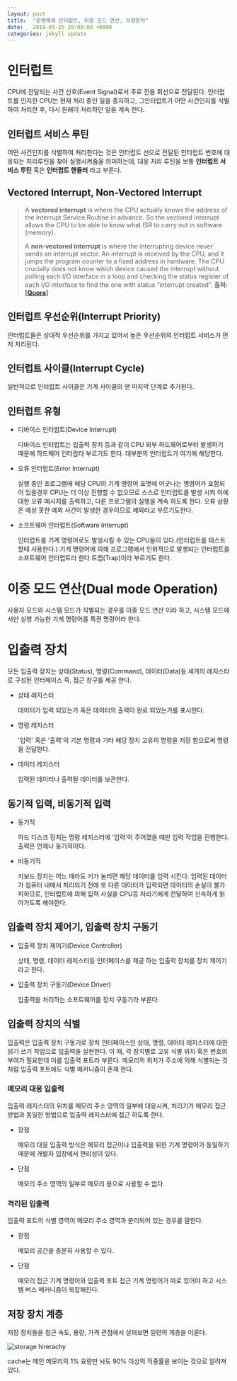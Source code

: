 ```yaml
---
layout: post
title:  "운영체제 인터럽트, 이중 모드 연산, 저장장치"
date:   2018-03-25 20:08:00 +0900
categories: jekyll update
---
```

# 인터럽트
CPU에 전달되는 사건 신호(Event Signal)로서 주로 전용 회선으로 전달된다. 인터럽트를 인지한 CPU는 현재 처리 중인 일을 중지하고, 그인터럽트가 어떤 사건인지를 식별하여 처리한 후, 다시 원래이 처리하던 일을 계속 한다.

## 인터럽트 서비스 루틴
어떤 사건인지를 식별하여 처리한다는 것은 인터럽트 선으로 전달된 인터럽트 번호에 대응되는 처리루틴을 찾아 실행시켜줌을 의미하는데, 대응 처리 루틴을 보통 **인터럽트 서비스 루틴** 혹은 **인터럽트 핸들러** 라고 부른다.

## Vectored Interrupt, Non-Vectored Interrupt

>A **vectored interrupt** is where the CPU actually knows the address of the Interrupt Service Routine in advance. So the vectored interrupt allows the CPU to be able to know what ISR to carry out in software (memory).
>
>A **non-vectored interrupt** is where the interrupting device never sends an interrupt vector. An interrupt is received by the CPU, and it jumps the program counter to a fixed address in hardware. The CPU crucially does not know which device caused the interrupt without polling each I/O interface in a loop and checking the status register of each I/O interface to find the one with status “interrupt created”. __출처: [<a href="https://www.quora.com/What-is-the-difference-between-a-vectored-and-a-non-vectored-interrupt" target="_blank">Quora</a>]__


## 인터럽트 우선순위(Interrupt Priority)
인터럽트들은 상대적 우선순위를 가지고 있어서 높은 우선순위의 인터럽트 서비스가 먼저 처리된다.

## 인터럽트 사이클(Interrupt Cycle)
일반적으로 인터럽트 사이클은 기계 사이클의 맨 마지막 단계로 추가된다.

## 인터럽트 유형

* 디바이스 인터럽트(Device Interrupt)

  디바이스 인터럽트는 입출력 장치 등과 같이 CPU 외부 하드웨어로부터 발생하기 때문에 하드웨어 인터랍타 부르기도 한다. 대부분의 인터럽트가 여기에 해당한다.

* 오류 인터럽트(Error Interrupt)

  실행 중인 프로그램에 해당 CPU의 기계 명령어 포맷에 어긋나는 명령어가 포함되어 있을경우 CPU는 더 이상 진행할 수 없으므로 스스로 인터럽트를 발생 시켜 이에대한 오류 메시지를 출력하고, 다른 프로그램의 실행을 계속 하도록 한다. 오류 상황은 예상 못한 예외 사건이 발생한 경우이므로 예외라고 부르기도한다.

* 소프트웨어 인터럽트(Software Interrupt)

  인터럽트를 기계 명령어로도 발생시킬 수 있는 CPU들이 있다.(인터럽트를 테스트할때 사용한다.) 기계 명령어에 의해 프로그램에서 인위적으로 발생되는 인터럽트를 소프트웨어 인터럽트라 한다.트랩(Trap)이라 부르기도 한다.

# 이중 모드 연산(Dual mode Operation)

사용자 모드와 시스템 모드가 식별되는 경우를 이중 모드 연산 이라 하고, 시스템 모드에서만 실행 가능한 기계 명령어를 특권 명령어라 한다.

# 입출력 장치

모든 입출력 장치는 상태(Status), 명령(Command), 데이터(Data)등 세개의 레지스터로 구성된 인터페이스 즉, 접근 창구를 제공 한다.

* 상태 레지스터

  데이터가 입력 되있는가 혹은 데이터의 출력이 완료 되었는가를 표시한다.

* 명령 레지스터

  '입력' 혹은 '출력'의 기본 명령과 기타 해당 장치 고유의 명령을 저장 함으로써 명령을 전달한다.

* 데이터 레지스터

  입력된 데이터나 출력될 데이터를 보관한다.

## 동기적 입력, 비동기적 입력

* 동기적

  하드 디스크 장치는 명령 레지스터에 '입력'이 주어졌을 때만 입력 작업을 진행한다. 출력은 언제나 동기적이다.
* 비동기적

  키보드 장치는 어느 때라도 키가 눌리면 해당 데이터를 입력 시킨다. 입력된 데이터가 컴퓨터 내에서 처리되기 전에 또 다른 데이터가 입력되면 데이터의 손실이 불가피하므로, 인터럽트에 의해 입력 사실을 CPU등 처리기에게 전달하여 신속하게 읽어가도록 해야한다.

## 입출력 장치 제어기, 입출력 장치 구동기

* 입출력 장치 제어기(Device Controller)

  상태, 명령, 데이터 레지스터등 인터페이스를 제공 하는 입출력 장치를 장치 제어기 라고 한다.

* 입출력 장치 구동기(Device Driver)

  입출력을 처리하는 소프트웨어를 장치 구동기라 부른다.

## 입출력 장치의 식별

  입출력은 입출력 장치 구동기로 장치 인터페이스인 상태, 명령, 데이터 레지스터에 대한 읽기 쓰기 작업으로 입출력을 실현한다. 이 때, 각 장치별로 고유 식별 위치 혹은 번호의 부여가 필요한데 이를 입출력 포트라 부른다. 메모리의 위치가 주소에 의해 식별되는 것처럼 입출력 포트에도 식별 메커니즘이 존재 한다.

### 메모리 대응 입출력
입출력 레지스터의 위치를 메모리 주소 영역의 일부에 대응시켜, 처리기가 메모리 접근 방법과 동일한 방법으로 입출력 레지스터에 접근 하도록 한다.

* 장점

  메모리 대응 입출력 방식은 메모리 접근이나 입출력을 위한 기계 명령어가 동일하기 때문에 개발자 입장에서 편리성이 있다.

* 단점

  메모리 주소 영역의 일부르 메모리 용으로 사용할 수 없다.

### 격리된 입출력

입출력 포트의 식별 영역이 메모리 주소 영역과 분리되어 있는 경우를 말한다.

* 장점

  메모리 공간을 충분히 사용할 수 있다.

* 단점

  메모리 접근 기계 명령어와 입출력 포트 접근 기계 명령어가 따로 있어야 하고 시스템 버스 메커니즘이 복잡해진다.

## 저장 장치 계층

저장 장치들을 접근 속도, 용량, 가격 관점에서 살펴보면 일련의 계층을 이룬다.

![storage hirerachy](http://cfile24.uf.tistory.com/image/0329B639510AFA3B2252F4)

cache는 메인 메모리의 1% 요량만 놔도 90% 이상의 적중률을 보이는 것으로 알려져 있다.
